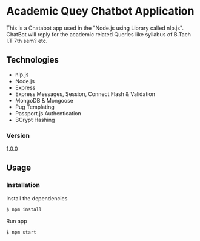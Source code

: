 # Academic Quey Chatbot Application

This is a Chatabot app used in the "Node.js using Library called nlp.js".
ChatBot will reply for the academic related Queries like syllabus of B.Tach I.T 7th sem? etc.

## Technologies
* nlp.js
* Node.js
* Express
* Express Messages, Session, Connect Flash & Validation
* MongoDB & Mongoose
* Pug Templating
* Passport.js Authentication
* BCrypt Hashing

### Version
1.0.0

## Usage


### Installation

Install the dependencies

```sh
$ npm install
```
Run app

```sh
$ npm start
```
